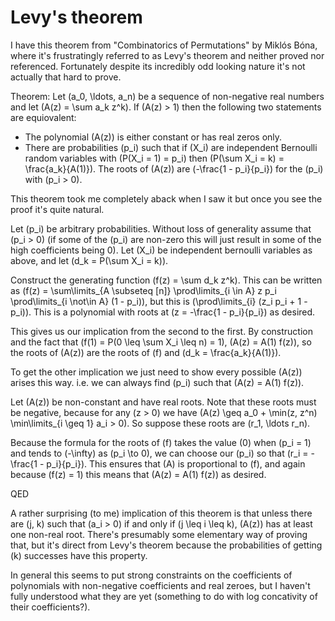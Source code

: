 # Levy's theorem

I have this theorem from "Combinatorics of Permutations" by Miklós Bóna, where it's frustratingly referred to as Levy's theorem and neither proved nor referenced.
Fortunately despite its incredibly odd looking nature it's not actually that hard to prove.

Theorem: Let \(a_0, \ldots, a_n\) be a sequence of non-negative real numbers and let \(A(z) = \sum a_k z^k\).
If \(A(z) > 1\) then the following two statements are equiovalent:

* The polynomial \(A(z)\) is either constant or has real zeros only.
* There are probabilities \(p_i\) such that if \(X_i\) are independent Bernoulli random variables with \(P(X_i = 1) = p_i\) then \(P(\sum X_i = k) = \frac{a_k}{A(1)}\). The roots of \(A(z)\) are \(-\frac{1 - p_i}{p_i}\) for the \(p_i\) with \(p_i > 0\). 

This theorem took me completely aback when I saw it but once you see the proof it's quite natural.

Let \(p_i\) be arbitrary probabilities. Without loss of generality assume that \(p_i > 0\) (if some of the \(p_i\) are non-zero this will just result in some of the high coefficients being 0\).
Let \(X_i\) be independent bernoulli variables as above, and let \(d_k = P(\sum X_i = k)\).

Construct the generating function \(f(z) = \sum d_k z^k\).
This can be written as \(f(z) = \sum\limits_{A \subseteq [n]} \prod\limits_{i \in A} z p_i  \prod\limits_{i \not\in A} (1 - p_i)\),
but this is \(\prod\limits_{i} (z_i p_i + 1 - p_i)\).
This is a polynomial with roots at \(z = -\frac{1 - p_i}{p_i}\) as desired.

This gives us our implication from the second to the first. By construction and the fact that \(f(1) = P(0 \leq \sum X_i \leq n) = 1\), \(A(z) = A(1) f(z)\),
so the roots of \(A(z)\) are the roots of \(f\) and \(d_k = \frac{a_k}{A(1)}\).

To get the other implication we just need to show every possible \(A(z)\) arises this way.
i.e. we can always find \(p_i\) such that \(A(z) = A(1) f(z)\).

Let \(A(z)\) be non-constant and have real roots. Note that these roots must be negative, because for any \(z > 0\) we have \(A(z) \geq a_0 + \min(z, z^n) \min\limits_{i \geq 1} a_i > 0\).
So suppose these roots are \(r_1, \ldots r_n\).

Because the formula for the roots of \(f\) takes the value \(0\) when \(p_i = 1\) and tends to \(-\infty\) as \(p_i \to 0\),
we can choose our \(p_i\) so that \(r_i = -\frac{1 - p_i}{p_i}\).
This ensures that \(A\) is proportional to \(f\), and again because \(f(z) = 1\) this means that \(A(z) = A(1) f(z)\) as desired.

QED

A rather surprising (to me) implication of this theorem is that unless there are \(j, k\) such that \(a_i > 0\) if and only if \(j \leq i \leq k\),
\(A(z)\) has at least one non-real root.
There's presumably some elementary way of proving that, but it's direct from Levy's theorem because the probabilities of getting \(k\) successes have this property.

In general this seems to put strong constraints on the coefficients of polynomials with non-negative coefficients and real zeroes, but I haven't fully understood what they are yet (something to do with log concativity of their coefficients?).
